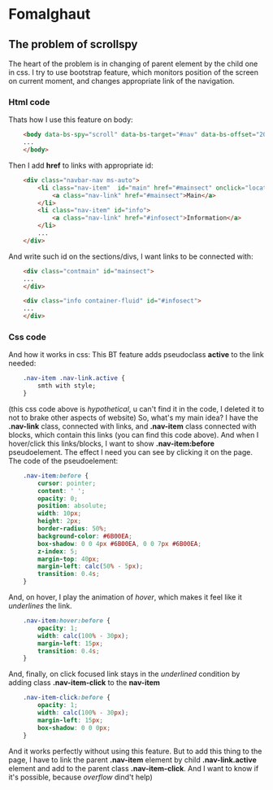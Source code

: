 

# Fomalghaut
## The problem of scrollspy
The heart of the problem is in changing of parent element by the child one in css.
I try to use bootstrap feature, which monitors position of the screen on current moment, and changes appropriate link of the navigation.
### Html code
Thats how I use this feature on body:
``` html
	<body data-bs-spy="scroll" data-bs-target="#nav" data-bs-offset="200">
	...
	</body>
``` 
Then I add **href** to links with appropriate id: 

```html
	<div class="navbar-nav ms-auto">
		<li class="nav-item"  id="main" href="#mainsect" onclick="location.href = '#mainsect'">
			<a class="nav-link" href="#mainsect">Main</a>
		</li>
		<li class="nav-item" id="info">
			<a class="nav-link" href="#infosect">Information</a>
		</li>
		...		
	</div>
```
And write such id on the sections/divs, I want links to be connected with:
```html
	<div class="contmain" id="mainsect">
	...
	</div>

	<div class="info container-fluid" id="#infosect">
	...
	</div>
```
### Css code
And how it works in css:
This BT feature adds pseudoclass **active** to the link needed:
``` css
	.nav-item .nav-link.active {
		smth with style;
	}
```
(this css code above is *hypothetical*, u can't find it in the code, I deleted it to not to brake other aspects of website)
So, what's my main idea?
I have the **.nav-link** class, connected with links, and **.nav-item** class connected with blocks, which contain this links (you can find this code above). And when I hover/click this links/blocks, I want to show **.nav-item:before** pseudoelement. The effect I need you can see by clicking it on the page. The code of the pseudoelement:
```css
	.nav-item:before {
		cursor: pointer;
		content: ' ';
		opacity: 0;
		position: absolute;
		width: 10px;
		height: 2px;
		border-radius: 50%;
		background-color: #6B00EA;
		box-shadow: 0 0 4px #6B00EA, 0 0 7px #6B00EA;
		z-index: 5;
		margin-top: 40px;
		margin-left: calc(50% - 5px);
		transition: 0.4s;
	} 
```
And, on hover, I play the animation of *hover*, which makes it feel like it *underlines* the link.
```css
	.nav-item:hover:before {
		opacity: 1;
		width: calc(100% - 30px);
		margin-left: 15px;
		transition: 0.4s;
	}
``` 
And, finally, on click focused link stays in the *underlined* condition by adding class **.nav-item-click** to the **nav-item**
```css
	.nav-item-click:before {
		opacity: 1;
		width: calc(100% - 30px);
		margin-left: 15px;
		box-shadow: 0 0 0px;
	}
```
And it works perfectly without using this feature. But to add this thing to the page, I have to link the parent **.nav-item** element by child **.nav-link.active** element and add to the parent class **.nav-item-click**. And I want to know if it's possible, because *overflow* dind't help)  
